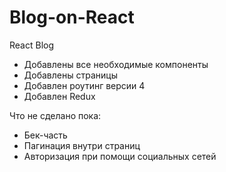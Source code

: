 # Blog-on-React
React Blog

+ Добавлены все необходимые компоненты
+ Добавлены страницы
+ Добавлен роутинг версии 4
+ Добавлен Redux

Что не сделано пока:
- Бек-часть
- Пагинация внутри страниц
- Авторизация при помощи социальных сетей
